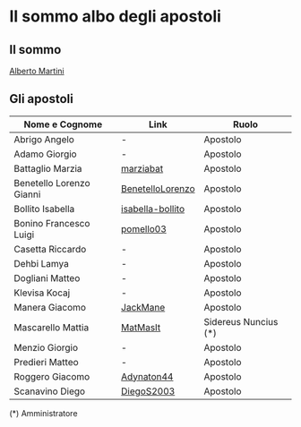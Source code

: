 # Il sommo albo degli apostoli

## Il sommo
[Alberto Martini](https://github.com/profMartini)
## Gli apostoli
|Nome e Cognome|Link|Ruolo|
|----|----|----|
|Abrigo Angelo|-|Apostolo|
|Adamo Giorgio|-|Apostolo|
|Battaglio Marzia|[marziabat](https://github.com/marziabat)|Apostolo|
|Benetello Lorenzo Gianni|[BenetelloLorenzo](https://github.com/BenetelloLorenzo)|Apostolo|
|Bollito Isabella|[isabella-bollito](https://github.com/isabella-bollito)|Apostolo|
|Bonino Francesco Luigi|[pomello03](https://github.com/pomello03)|Apostolo|
|Casetta Riccardo|-|Apostolo|
|Dehbi Lamya|-|Apostolo|
|Dogliani Matteo|-|Apostolo|
|Klevisa Kocaj|-|Apostolo|
|Manera Giacomo|[JackMane](https://github.com/JackMane)|Apostolo|
|Mascarello Mattia|[MatMasIt](https://github.com/MatMasIt)|Sidereus Nuncius (*)|
|Menzio Giorgio|-|Apostolo|
|Predieri Matteo|-|Apostolo|
|Roggero Giacomo|[Adynaton44](https://github.com/Adynaton44)|Apostolo|
|Scanavino Diego|[DiegoS2003](https://github.com/DiegoS2003)|Apostolo|

(*) Amministratore
